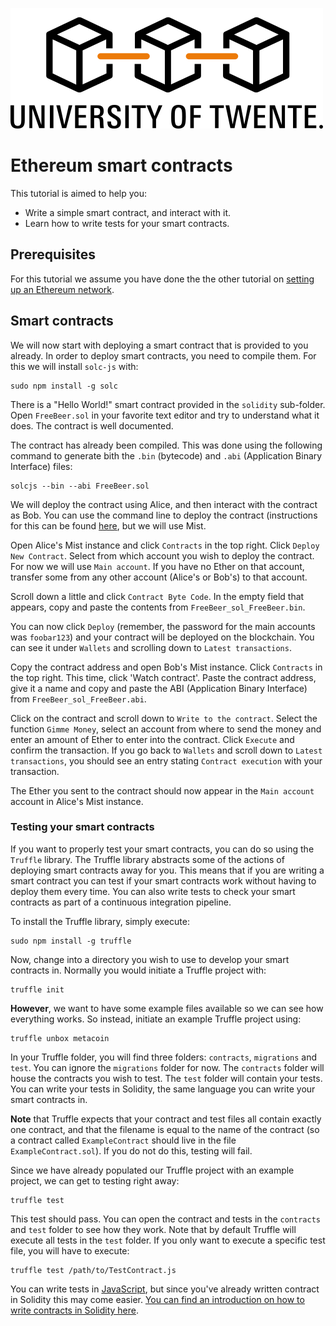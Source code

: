 ![BC Tech logo](images/bcdlt-blocks-UT-500px.png)
# Ethereum smart contracts

This tutorial is aimed to help you:

- Write a simple smart contract, and interact with it.
- Learn how to write tests for your smart contracts.

## Prerequisites

For this tutorial we assume you have done the the other tutorial on [setting up an Ethereum network](../ethereum-network).

## Smart contracts

We will now start with deploying a smart contract that is provided to you already. In order to deploy smart contracts, you need to compile them. For this we will install `solc-js` with:

```
sudo npm install -g solc
```

There is a "Hello World!" smart contract provided in the `solidity` sub-folder. Open `FreeBeer.sol` in your favorite text editor and try to understand what it does. The contract is well documented.

The contract has already been compiled. This was done using the following command to generate bith the `.bin` (bytecode) and `.abi` (Application Binary Interface) files:

```
solcjs --bin --abi FreeBeer.sol
```

We will deploy the contract using Alice, and then interact with the contract as Bob. You can use the command line to deploy the contract (instructions for this can be found [here](https://github.com/hidde-jan/eth-private-net#deploying-and-running-smart-contracts), but we will use Mist.

Open Alice's Mist instance and click `Contracts` in the top right. Click `Deploy New Contract`. Select from which account you wish to deploy the contract. For now we will use `Main account`. If you have no Ether on that account, transfer some from any other account (Alice's or Bob's) to that account.

Scroll down a little and click `Contract Byte Code`. In the empty field that appears, copy and paste the contents from `FreeBeer_sol_FreeBeer.bin`.

You can now click `Deploy` (remember, the password for the main accounts was `foobar123`) and your contract will be deployed on the blockchain. You can see it under `Wallets` and scrolling down to `Latest transactions`.

Copy the contract address and open Bob's Mist instance. Click `Contracts` in the top right. This time, click 'Watch contract'. Paste the contract address, give it a name and copy and paste the ABI (Application Binary Interface) from `FreeBeer_sol_FreeBeer.abi`.

Click on the contract and scroll down to `Write to the contract`. Select the function `Gimme Money`, select an account from where to send the money and enter an amount of Ether to enter into the contract. Click `Execute` and confirm the transaction. If you go back to `Wallets` and scroll down to `Latest transactions`, you should see an entry stating `Contract execution` with your transaction.

The Ether you sent to the contract should now appear in the `Main account` account in Alice's Mist instance.

### Testing your smart contracts

If you want to properly test your smart contracts, you can do so using the `Truffle` library. The Truffle library abstracts some of the actions of deploying smart contracts away for you. This means that if you are writing a smart contract you can test if your smart contracts work without having to deploy them every time. You can also write tests to check your smart contracts as part of a continuous integration pipeline.

To install the Truffle library, simply execute:

```
sudo npm install -g truffle
```

Now, change into a directory you wish to use to develop your smart contracts in. Normally you would initiate a Truffle project with:

```
truffle init
```

**However**, we want to have some example files available so we can see how everything works. So instead, initiate an example Truffle project using:

```
truffle unbox metacoin
```

In your Truffle folder, you will find three folders: `contracts`, `migrations` and `test`. You can ignore the `migrations` folder for now. The `contracts` folder will house the contracts you wish to test. The `test` folder will contain your tests. You can write your tests in Solidity, the same language you can write your smart contracts in.

**Note** that Truffle expects that your contract and test files all contain exactly one contract, and that the filename is equal to the name of the contract (so a contract called `ExampleContract` should live in the file `ExampleContract.sol`). If you do not do this, testing will fail.

Since we have already populated our Truffle project with an example project, we can get to testing right away:

```
truffle test
```

This test should pass. You can open the contract and tests in the `contracts` and `test` folder to see how they work. Note that by default Truffle will execute all tests in the `test` folder. If you only want to execute a specific test file, you will have to execute:

```
truffle test /path/to/TestContract.js
```

You can write tests in [JavaScript](https://truffleframework.com/docs/getting_started/javascript-tests), but since you've already written contract in Solidity this may come easier. [You can find an introduction on how to write contracts in Solidity here](https://truffleframework.com/docs/getting_started/solidity-tests).

